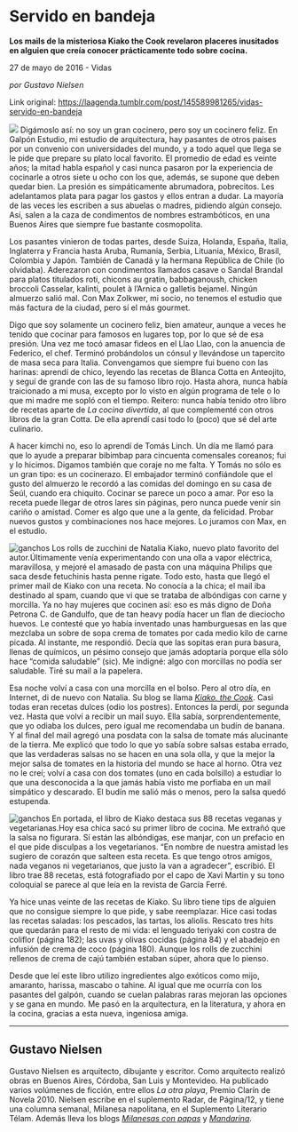 # Servido en bandeja

**Los mails de la misteriosa Kiako the Cook revelaron placeres inusitados en alguien que creía conocer prácticamente todo sobre cocina.**

27 de mayo de 2016 - Vidas

_por Gustavo Nielsen_

Link original: https://laagenda.tumblr.com/post/145589981265/vidas-servido-en-bandeja

![](https://64.media.tumblr.com/ae29ff8371c41e07179c7385ddfd0e46/tumblr_inline_p7jr7x9Cii1t6q87u_500.jpg)
Digámoslo así: no soy un gran cocinero, pero soy un cocinero feliz. En Galpón Estudio, mi estudio de arquitectura, hay pasantes de otros países por un convenio con universidades del mundo, y a todo aquel que llega se le pide que prepare su plato local favorito. El promedio de edad es veinte años; la mitad habla español y casi nunca pasaron por la experiencia de cocinarle a otros siete u ocho con los que, además, se supone que deben quedar bien. La presión es simpáticamente abrumadora, pobrecitos. Les adelantamos plata para pagar los gastos y ellos entran a dudar. La mayoría de las veces les escriben a sus abuelas o madres, pidiendo algún consejo. Así, salen a la caza de condimentos de nombres estrambóticos, en una Buenos Aires que siempre fue bastante cosmopolita.

Los pasantes vinieron de todas partes, desde Suiza, Holanda, España, Italia, Inglaterra y Francia hasta Aruba, Rumania, Serbia, Lituania, México, Brasil, Colombia y Japón. También de Canadá y la hermana República de Chile (lo olvidaba). Aderezaron con condimentos llamados casave o Sandal Brandal para platos titulados roti, chicons au gratin, babbaganoush, chicken broccoli Casselar, kalinti, poulet à l’Arnica o galletis bejamel. Ningún almuerzo salió mal. Con Max Zolkwer, mi socio, no tenemos el estudio que más factura de la ciudad, pero sí el más gourmet.

Digo que soy solamente un cocinero feliz, bien amateur, aunque a veces he tenido que cocinar para famosos en lugares top, por lo que sé de esa presión. Una vez me tocó amasar fideos en el Llao Llao, con la anuencia de Federico, el chef. Terminó probándolos un cónsul y llevándose un tapercito de masa seca para Italia. Convengamos que siempre fui bueno con las harinas: aprendí de chico, leyendo las recetas de Blanca Cotta en Anteojito, y seguí de grande con las de su famoso libro rojo. Hasta ahora, nunca había traicionado a mi musa, excepto por lo visto en algún programa de tele o lo que mi madre me sopló con el tiempo. Reitero: nunca había tenido otro libro de recetas aparte de *La cocina divertida*, al que complementé con otros libros de la gran Cotta. De ella aprendí casi todo lo (poco) que sé del arte culinario. 

A hacer kimchi no, eso lo aprendí de Tomás Linch. Un día me llamó para que lo ayude a preparar bibimbap para cincuenta comensales coreanos; fui y lo hicimos. Digamos también que coraje no me falta. Y Tomás no sólo es un gran tipo: es un cocinerazo. El embajador terminó confiándole que el gusto del almuerzo le recordó a las comidas del domingo en su casa de Seúl, cuando era chiquito. Cocinar se parece un poco a amar. Por eso la receta puede llegar de otros lares sin páginas, pero nunca puede venir sin cariño o amistad. Comer es algo que une a la gente, da felicidad. Probar nuevos gustos y combinaciones nos hace mejores. Lo juramos con Max, en el estudio. 

![ganchos](https://64.media.tumblr.com/ebe13d451d352d9720196250c5ebff9c/tumblr_inline_p7jr7yunKM1t6q87u_500.jpg) Los rolls de zucchini de Natalia Kiako, nuevo plato favorito del autor.Últimamente venía experimentando con una olla a vapor eléctrica, maravillosa, y mejoré el amasado de pasta con una máquina Philips que saca desde fetuchinis hasta penne rigate. Todo esto, hasta que llegó el primer mail de Kiako con una receta. No conocía a la chica; el mail iba destinado al spam, cuando que vi que se trataba de albóndigas con carne y morcilla. Ya no hay mujeres que cocinen así: eso es más digno de Doña Petrona C. de Gandulfo, que de tan heavy podía hacer un flan de dieciocho huevos. Le contesté que yo había inventado unas hamburguesas en las que mezclaba un sobre de sopa crema de tomates por cada medio kilo de carne picada. Al instante, me respondió. Decía que las sopitas eran pura basura, llenas de químicos, un pésimo consejo que jamás adoptaría porque ella sólo hace “comida saludable” (sic). Me indigné: algo con morcillas no podía ser saludable. Tiré su mail a la papelera. 

Esa noche volví a casa con una morcilla en el bolso. Pero al otro día, en Internet, di de nuevo con Natalia. Su blog se llama *[Kiako, the Cook](http://kiakothecook.com.ar/)*. Casi todas eran recetas dulces (odio los postres). Entonces la perdí, por segunda vez. Hasta que volví a recibir un mail suyo. Ella sabía, sorprendentemente, que yo odiaba los dulces, pero igual me recomendaba un budín de banana. Y al final del mail agregó una posdata con la salsa de tomate más alucinante de la tierra. Me explicó que todo lo que yo sabía sobre salsas estaba errado, que las verdaderas salsas no se hacen en una sola olla, y que la mejor la mejor salsa de tomates en la historia del mundo se hace al horno. Otra vez no le creí; volví a casa con dos tomates (uno en cada bolsillo) a estudiar lo que una desconocida a la que jamás había visto me porfiaba en un mail simpático y descarado. El budín me salió más o menos, pero la salsa quedó estupenda. 

![ganchos](https://64.media.tumblr.com/3ccc8c5304d3b96ef124b91a8acfc571/tumblr_inline_p7jr7yoMZg1t6q87u_500.jpg) En portada, el libro de Kiako destaca sus 88 recetas veganas y vegetarianas.Hoy esa chica sacó su primer libro de cocina. Me extrañó que la salsa no figurara. Sí están las albóndigas, ese manjar, con un prefacio en el que pide disculpas a los vegetarianos. “En nombre de nuestra amistad les sugiero de corazón que salteen esta receta. Es que tengo otros amigos, nada veganos ni vegetarianos, que justo la van a agradecer”, escribió. El libro trae 88 recetas, está fotografiado por el capo de Xavi Martin y su tono coloquial se parece al que leía en la revista de García Ferré. 

Ya hice unas veinte de las recetas de Kiako. Su libro tiene tips de alguien que no consigue siempre lo que pide, y sabe reemplazar. Hice casi todas las recetas saladas: los pescados, las tartas, los aliolis. Rescato tres hits que quedarán para el resto de mi vida: el lenguado teriyaki con costra de coliflor (página 182); las uvas y olivas cocidas (página 84) y el abadejo en infusión de crema de coco (página 180). Aunque los rolls de zucchini rellenos de crema de cajú también estaban súper, ahora que lo pienso. 

Desde que leí este libro utilizo ingredientes algo exóticos como mijo, amaranto, harissa, mascabo o tahine. Al igual que me ocurría con los pasantes del galpón, cuando se cuelan palabras raras mejoran las opciones y se gana en mundo. Me pasó en la arquitectura, en la literatura, y ahora en la cocina, gracias a esta nueva, ingeniosa amiga. 

  




---

 Gustavo Nielsen
----------------

 Gustavo Nielsen es arquitecto, dibujante y escritor. Como arquitecto realizó obras en Buenos Aires, Córdoba, San Luis y Montevideo. Ha publicado varios volúmenes de ficción, entre ellos *La otra playa*, Premio Clarín de Novela 2010. Nielsen escribe en el suplemento Radar, de Página/12, y tiene una columna semanal, Milanesa napolitana, en el Suplemento Literario Télam. Además lleva los blogs *[Milanesas con papas](http://milanesaconpapas.blogspot.com.ar/)* y *[Mandarina](http://mandarinasdulces.blogspot.com.ar/)*. 

